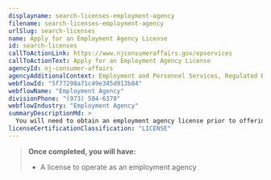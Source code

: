 ```yaml
---
displayname: search-licenses-employment-agency
filename: search-licenses-employment-agency
urlSlug: search-licenses
name: Apply for an Employment Agency License
id: search-licenses
callToActionLink: https://www.njconsumeraffairs.gov/epservices
callToActionText: Apply for an Employment Agency License
agencyId: nj-consumer-affairs
agencyAdditionalContext: Employment and Personnel Services, Regulated Business Unit
webflowId: "5f77298a71c49e345d913b84"
webflowName: "Employment Agency"
divisionPhone: "(973) 504-6370"
webflowIndustry: "Employment Agency"
summaryDescriptionMd: >
  You will need to obtain an employment agency license prior to offering staffing services. To do this, you must speak with a representative from New Jersey's Employment and Personnel Services.
licenseCertificationClassification: "LICENSE"
---
```


> **Once completed, you will have:**
>
> - A license to operate as an employment agency
